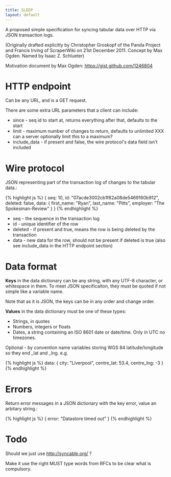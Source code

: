 ```yaml
---
title: SLEEP
layout: default
---
```


A proposed simple specification for syncing tabular data over HTTP via
JSON transaction logs.

(Originally drafted explicitly by Christopher Groskopf of the Panda
Project and Francis Irving of ScraperWiki on 21st December 2011. Concept
by Max Ogden. Named by Isaac Z. Schlueter)

Motivation document by Max Ogden: <https://gist.github.com/1246804>

HTTP endpoint
=============

Can be any URL, and is a GET request.

There are some extra URL parameters that a client can include:

-   since - seq id to start at, returns everything after that, defaults
    to the start
-   limit - maximum number of changes to return, defaults to unlimited
    XXX can a server optionally limit this to a maximum?
-   include\_data - if present and false, the wire protocol's data field
    isn't included

Wire protocol
=============

JSON representing part of the transaction log of changes to the tabular
data.:

{% highlight js %}
    { 
        seq: 10, 
        id: "07acde3002cb1f62a08de5469160b912", 
        deleted: false, 
        data: { first_name: "Ryan", last_name: "Pitts", employer: "The Spokesman-Review" } 
    }
{% endhighlight %}

-   seq - the sequence in the transaction log
-   id - unique identifier of the row
-   deleted - if present and true, means the row is being deleted by the
    transaction
-   data - new data for the row, should not be present if deleted is
    true (also see include\_data in the HTTP endpoint section)

Data format
===========

**Keys** in the data dictionary can be any string, with any UTF-8
character, or whitespace in them. To meet JSON specificaiton, they must
be quoted if not simple like a variable name.

Note that as it is JSON, the keys can be in any order and change order.

**Values** in the data dictionary must be one of these types:

-   Strings, in quotes
-   Numbers, integers or floats
-   Dates, a string containing an ISO 8601 date or date/time. Only in
    UTC no timezones.

Optional - by convention name variables storing WGS 84
latitude/longitude so they end \_lat and \_lng. e.g.

{% highlight js %}
    data: { city: "Liverpool", centre_lat: 53.4, centre_lng: -3 }
{% endhighlight %}

Errors
======

Return error messages in a JSON dictionary with the key error, value an
arbitary string.:

{% highlight js %}
    {
        error: "Datastore timed out"
    }
{% endhighlight %}

Todo
====

Should we just use <http://syncable.org/> ?

Make it use the right MUST type words from RFCs to be clear what is
compulsory.
